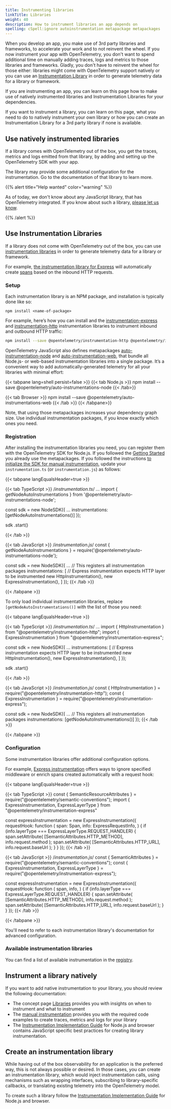 ```yaml
---
title: Instrumenting libraries
linkTitle: Libraries
weight: 40
description: How to instrument libraries an app depends on
spelling: cSpell:ignore autoinstrumentation metapackage metapackages
---
```


When you develop an app, you make use of 3rd party libraries and frameworks, to
accelerate your work and to not reinvent the wheel. If you now instrument your
app with OpenTelemetry, you don't want to spend additional time on manually
adding traces, logs and metrics to those libraries and frameworks. Gladly, you
don't have to reinvent the wheel for those either: libraries might come with
OpenTelemetry support natively or you can use an
[Instrumentation Library](/docs/concepts/instrumentation/libraries/) in order to
generate telemetry data for a library or framework.

If you are instrumenting an app, you can learn on this page how to make use of
natively instrumented libraries and Instrumentation Libraries for your
dependencies.

If you want to instrument a library, you can learn on this page, what you need
to do to natively instrument your own library or how you can create an
Instrumentation Library for a 3rd party library if none is available.

## Use natively instrumented libraries

If a library comes with OpenTelemetry out of the box, you get the traces,
metrics and logs emitted from that library, by adding and setting up the
OpenTelemetry SDK with your app.

The library may provide some additional configuration for the instrumentation.
Go to the documentation of that library to learn more.

{{% alert title="Help wanted" color="warning" %}}

As of today, we don't know about any JavaScript library, that has OpenTelemetry
integrated. If you know about such a library,
[please let us know](https://github.com/open-telemetry/opentelemetry.io/issues/new).

{{% /alert %}}

## Use Instrumentation Libraries

If a library does not come with OpenTelemetry out of the box, you can use
[instrumentation libraries](/docs/specs/otel/glossary/#instrumentation-library)
in order to generate telemetry data for a library or framework.

For example,
[the instrumentation library for Express](https://www.npmjs.com/package/@opentelemetry/instrumentation-express)
will automatically create [spans](/docs/concepts/signals/traces/#spans) based on
the inbound HTTP requests.

### Setup

Each instrumentation library is an NPM package, and installation is typically
done like so:

```console
npm install <name-of-package>
```

For example, here’s how you can install and the
[instrumentation-express](https://www.npmjs.com/package/@opentelemetry/instrumentation-express)
and
[instrumentation-http](https://www.npmjs.com/package/@opentelemetry/instrumentation-http)
instrumentation libraries to instrument inbound and outbound HTTP traffic:

```sh
npm install --save @opentelemetry/instrumentation-http @opentelemetry/instrumentation-express
```

OpenTelemetry JavaScript also defines metapackages
[auto-instrumentation-node](https://www.npmjs.com/package/@opentelemetry/auto-instrumentations-node)
and
[auto-instrumentation-web](https://www.npmjs.com/package/@opentelemetry/auto-instrumentations-web),
that bundle all Node.js- or web-based instrumentation libraries into a single
package. It’s a convenient way to add automatically-generated telemetry for all
your libraries with minimal effort:

<!-- prettier-ignore-start -->
{{< tabpane lang=shell persist=false >}}
{{< tab Node.js >}}
npm install --save @opentelemetry/auto-instrumentations-node
{{< /tab>}}

{{< tab Browser >}}
npm install --save @opentelemetry/auto-instrumentations-web
{{< /tab >}}
{{< /tabpane>}}
<!-- prettier-ignore-end -->

Note, that using those metapackages increases your dependency graph size. Use
individual instrumentation packages, if you know exactly which ones you need.

### Registration

After installing the instrumentation libraries you need, you can register them
with the OpenTelemetry SDK for Node.js. If you followed the
[Getting Started](/docs/instrumentation/js/getting-started/nodejs/) you already
use the metapackages. If you followed the instructions
[to initialize the SDK for manual instrumentation](/docs/instrumentation/js/manual/#initialize-tracing),
update your `instrumentation.ts` (or `instrumentation.js`) as follows:

<!-- prettier-ignore-start -->
{{< tabpane langEqualsHeader=true >}}

{{< tab TypeScript >}}
/*instrumentation.ts*/
...
import { getNodeAutoInstrumentations } from '@opentelemetry/auto-instrumentations-node';

const sdk = new NodeSDK({
  ...
  instrumentations: [getNodeAutoInstrumentations()]
});

sdk
  .start()

{{< /tab >}}

{{< tab JavaScript >}}
/*instrumentation.js*/
const { getNodeAutoInstrumentations } = require('@opentelemetry/auto-instrumentations-node');

const sdk = new NodeSDK({
  ...
  // This registers all instrumentation packages
  instrumentations: [
    // Express instrumentation expects HTTP layer to be instrumented
    new HttpInstrumentation(),
    new ExpressInstrumentation(),
  ]
});
{{< /tab >}}

{{< /tabpane >}}
<!-- prettier-ignore-end -->

To only load individual instrumentation libraries, replace
`[getNodeAutoInstrumentations()]` with the list of those you need:

<!-- prettier-ignore-start -->
{{< tabpane langEqualsHeader=true >}}

{{< tab TypeScript >}}
/*instrumentation.ts*/
...
import { HttpInstrumentation } from "@opentelemetry/instrumentation-http";
import { ExpressInstrumentation } from "@opentelemetry/instrumentation-express";

const sdk = new NodeSDK({
  ...
  instrumentations: [
    // Express instrumentation expects HTTP layer to be instrumented
    new HttpInstrumentation(),
    new ExpressInstrumentation(),
  ]
});

sdk
  .start()

{{< /tab >}}

{{< tab JavaScript >}}
/*instrumentation.js*/
const { HttpInstrumentation } = require("@opentelemetry/instrumentation-http");
const { ExpressInstrumentation } = require("@opentelemetry/instrumentation-express");

const sdk = new NodeSDK({
  ...
  // This registers all instrumentation packages
  instrumentations: [getNodeAutoInstrumentations()]
});
{{< /tab >}}

{{< /tabpane >}}
<!-- prettier-ignore-end -->

### Configuration

Some instrumentation libraries offer additional configuration options.

For example,
[Express instrumentation](https://github.com/open-telemetry/opentelemetry-js-contrib/tree/main/plugins/node/opentelemetry-instrumentation-express#express-instrumentation-options)
offers ways to ignore specified middleware or enrich spans created automatically
with a request hook:

<!-- prettier-ignore-start -->
{{< tabpane langEqualsHeader=true >}}

{{< tab TypeScript >}}
const { SemanticResourceAttributes } = require("@opentelemetry/semantic-conventions");
import { ExpressInstrumentation, ExpressLayerType } from "@opentelemetry/instrumentation-express"

const expressInstrumentation = new ExpressInstrumentation({
  requestHook: function (
    span: Span,
    info: ExpressRequestInfo,
  ) {
    if (info.layerType === ExpressLayerType.REQUEST_HANDLER) {
      span.setAttribute(
        [SemanticAttributes.HTTP_METHOD],
        info.request.method
      );
      span.setAttribute(
        [SemanticAttributes.HTTP_URL],
        info.request.baseUrl
      );
    }
  }
});
{{< /tab >}}

{{< tab JavaScript >}}
/*instrumentation.js*/
const { SemanticAttributes } = require("@opentelemetry/semantic-conventions");
const { ExpressInstrumentation, ExpressLayerType } = require("@opentelemetry/instrumentation-express");

const expressInstrumentation = new ExpressInstrumentation({
  requestHook: function (
    span,
    info,
  ) {
    if (info.layerType === ExpressLayerType.REQUEST_HANDLER) {
      span.setAttribute(
        [SemanticAttributes.HTTP_METHOD],
        info.request.method
      );
      span.setAttribute(
        [SemanticAttributes.HTTP_URL],
        info.request.baseUrl
      );
    }
  }
});
{{< /tab >}}

{{< /tabpane >}}
<!-- prettier-ignore-end -->

You'll need to refer to each instrumentation library's documentation for
advanced configuration.

### Available instrumentation libraries

You can find a list of available instrumentation in the
[registry](/ecosystem/registry/?language=js&component=instrumentation).

## Instrument a library natively

If you want to add native instrumentation to your library, you should review the
following documentation:

- The concept page [Libraries](/docs/concepts/instrumentation/libraries/)
  provides you with insights on when to instrument and what to instrument
- The [manual instrumentation](/docs/instrumentation/js/manual/) provides you
  with the required code examples to create traces, metrics and logs for your
  library
- The
  [Instrumentation Implementation Guide](https://github.com/open-telemetry/opentelemetry-js-contrib/blob/main/GUIDELINES.md)
  for Node.js and browser contains JavaScript specific best practices for
  creating library instrumentation.

## Create an instrumentation library

While having out of the box observability for an application is the preferred
way, this is not always possible or desired. In those cases, you can create an
instrumentation library, which would inject instrumentation calls, using
mechanisms such as wrapping interfaces, subscribing to library-specific
callbacks, or translating existing telemetry into the OpenTelemetry model.

To create such a library follow the
[Instrumentation Implementation Guide](https://github.com/open-telemetry/opentelemetry-js-contrib/blob/main/GUIDELINES.md)
for Node.js and browser.
